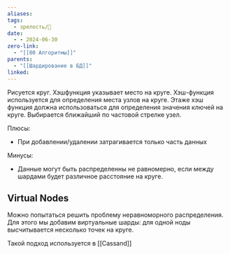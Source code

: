 ```yaml
---
aliases: 
tags:
  - зрелость/🌱
date:
  - - 2024-06-30
zero-link:
  - "[[00 Алгоритмы]]"
parents:
  - "[[Шардирование в БД]]"
linked:
---
```

Рисуется круг. Хэшфункция указывает место на круге. Хэш-функция используется для определения места узлов на круге. Этаже хэш функция должна использоваться для определения значения ключей на круге. Выбирается ближайший по частовой стрелке узел.

Плюсы:
- При добавлении/удалении затрагивается только часть данных

Минусы:
- Данные могут быть распределенны не равномерно, если между шардами будет различное расстояние на круге.

## Virtual Nodes
Можно попытаться решить проблему неравноморного распределения. Для этого мы добавим виртуальные шарды: для одной ноды высчитывается несколько точек на круге.

Такой подход используется в [[Cassand]]